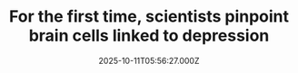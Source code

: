 ---
title: "For the first time, scientists pinpoint brain cells linked to depression"
date: 2025-10-11T05:56:27.000Z
category: Health
externalLink: "https://www.sciencedaily.com/releases/2025/10/251010091559.htm"
image: ""
excerpt: "Scientists identified two types of brain cells, neurons and microglia, that are altered in people with depression. Through genomic mapping of post-mortem brain tissue, they found major differences in gene activity affecting mood and inflammation. The findings reinforce that depression has a clear biological foundation and open new doors for treatment development.…"
---